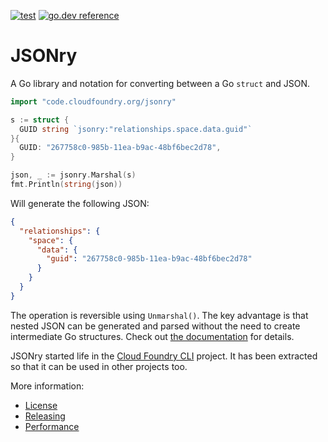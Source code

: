 [![test](https://github.com/cloudfoundry/jsonry/workflows/test/badge.svg?branch=main)](https://github.com/cloudfoundry/jsonry/actions?query=workflow%3Atest+branch%3Amain)
[![go.dev reference](https://img.shields.io/badge/go.dev-reference-007d9c?logo=go&logoColor=white&style=flat-square)](https://pkg.go.dev/code.cloudfoundry.org/jsonry?tab=doc)

# JSONry

A Go library and notation for converting between a Go `struct` and JSON.

```go
import "code.cloudfoundry.org/jsonry"

s := struct {
  GUID string `jsonry:"relationships.space.data.guid"`
}{
  GUID: "267758c0-985b-11ea-b9ac-48bf6bec2d78",
}

json, _ := jsonry.Marshal(s)
fmt.Println(string(json))
```
Will generate the following JSON:
```json
{
  "relationships": {
    "space": {
      "data": {
        "guid": "267758c0-985b-11ea-b9ac-48bf6bec2d78"
      }
    }
  }
}
```
The operation is reversible using `Unmarshal()`. The key advantage is that nested JSON can be generated and parsed without
the need to create intermediate Go structures. Check out [the documentation](https://pkg.go.dev/code.cloudfoundry.org/jsonry?tab=doc) for details.

JSONry started life in the [Cloud Foundry CLI](https://github.com/cloudfoundry/cli) project. It has been extracted so
that it can be used in other projects too.

More information:
- [License](./LICENSE)
- [Releasing](./RELEASING.md)
- [Performance](./PERFORMANCE.md)
